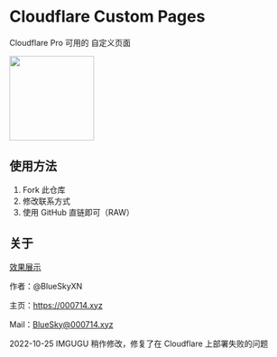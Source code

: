# Cloudflare Custom Pages
Cloudflare Pro 可用的 自定义页面

<img src="https://blog.cloudflare.com/content/images/2016/09/cf-blog-logo-crop.png" height=150 />

## 使用方法
1. Fork 此仓库
2. 修改联系方式
3. 使用 GitHub 直链即可（RAW）

## 关于

[效果展示](https://blog.000714.xyz/202012/3041.html)

作者：@BlueSkyXN

主页：https://000714.xyz

Mail：BlueSky@000714.xyz

2022-10-25 IMGUGU 稍作修改，修复了在 Cloudflare 上部署失败的问题

